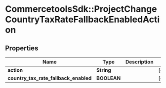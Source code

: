 # CommercetoolsSdk::ProjectChangeCountryTaxRateFallbackEnabledAction

## Properties
Name | Type | Description | Notes
------------ | ------------- | ------------- | -------------
**action** | **String** |  | [optional] 
**country_tax_rate_fallback_enabled** | **BOOLEAN** |  | [optional] 

